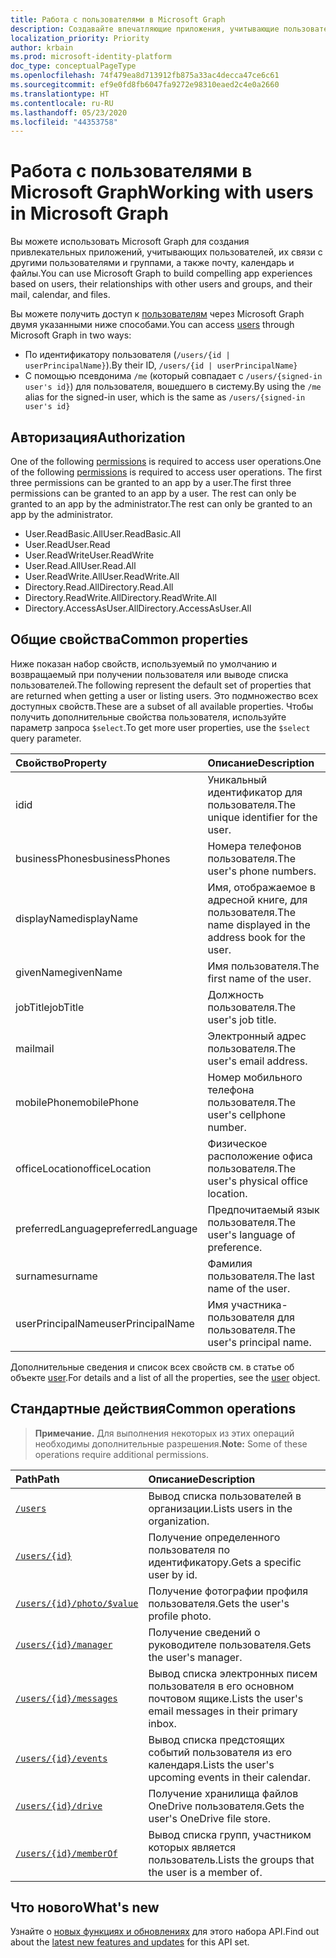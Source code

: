 ```yaml
---
title: Работа с пользователями в Microsoft Graph
description: Создавайте впечатляющие приложения, учитывающие пользователей, их связи с другими пользователями и группами, а также их почту, календарь и файлы.
localization_priority: Priority
author: krbain
ms.prod: microsoft-identity-platform
doc_type: conceptualPageType
ms.openlocfilehash: 74f479ea8d713912fb875a33ac4decca47ce6c61
ms.sourcegitcommit: ef9e0fd8fb6047fa9272e98310eaed2c4e0a2660
ms.translationtype: HT
ms.contentlocale: ru-RU
ms.lasthandoff: 05/23/2020
ms.locfileid: "44353758"
---
```

# <a name="working-with-users-in-microsoft-graph"></a><span data-ttu-id="274af-103">Работа с пользователями в Microsoft Graph</span><span class="sxs-lookup"><span data-stu-id="274af-103">Working with users in Microsoft Graph</span></span>

<span data-ttu-id="274af-104">Вы можете использовать Microsoft Graph для создания привлекательных приложений, учитывающих пользователей, их связи с другими пользователями и группами, а также почту, календарь и файлы.</span><span class="sxs-lookup"><span data-stu-id="274af-104">You can use Microsoft Graph to build compelling app experiences based on users, their relationships with other users and groups, and their mail, calendar, and files.</span></span>

<span data-ttu-id="274af-105">Вы можете получить доступ к [пользователям](user.md) через Microsoft Graph двумя указанными ниже способами.</span><span class="sxs-lookup"><span data-stu-id="274af-105">You can access [users](user.md) through Microsoft Graph in two ways:</span></span>

- <span data-ttu-id="274af-106">По идентификатору пользователя (`/users/{id | userPrincipalName}`).</span><span class="sxs-lookup"><span data-stu-id="274af-106">By their ID, `/users/{id | userPrincipalName}`</span></span>
- <span data-ttu-id="274af-107">С помощью псевдонима `/me` (который совпадает с `/users/{signed-in user's id}`) для пользователя, вошедшего в систему.</span><span class="sxs-lookup"><span data-stu-id="274af-107">By using the `/me` alias for the signed-in user, which is the same as `/users/{signed-in user's id}`</span></span>

## <a name="authorization"></a><span data-ttu-id="274af-108">Авторизация</span><span class="sxs-lookup"><span data-stu-id="274af-108">Authorization</span></span>

<span data-ttu-id="274af-109">One of the following [permissions](https://developer.microsoft.com/graph/docs/authorization/permission_scopes) is required to access user operations.</span><span class="sxs-lookup"><span data-stu-id="274af-109">One of the following [permissions](https://developer.microsoft.com/graph/docs/authorization/permission_scopes) is required to access user operations.</span></span> <span data-ttu-id="274af-110">The first three permissions can be granted to an app by a user.</span><span class="sxs-lookup"><span data-stu-id="274af-110">The first three permissions can be granted to an app by a user.</span></span> <span data-ttu-id="274af-111">The rest can only be granted to an app by the administrator.</span><span class="sxs-lookup"><span data-stu-id="274af-111">The rest can only be granted to an app by the administrator.</span></span>

- <span data-ttu-id="274af-112">User.ReadBasic.All</span><span class="sxs-lookup"><span data-stu-id="274af-112">User.ReadBasic.All</span></span>
- <span data-ttu-id="274af-113">User.Read</span><span class="sxs-lookup"><span data-stu-id="274af-113">User.Read</span></span>
- <span data-ttu-id="274af-114">User.ReadWrite</span><span class="sxs-lookup"><span data-stu-id="274af-114">User.ReadWrite</span></span>
- <span data-ttu-id="274af-115">User.Read.All</span><span class="sxs-lookup"><span data-stu-id="274af-115">User.Read.All</span></span>
- <span data-ttu-id="274af-116">User.ReadWrite.All</span><span class="sxs-lookup"><span data-stu-id="274af-116">User.ReadWrite.All</span></span>
- <span data-ttu-id="274af-117">Directory.Read.All</span><span class="sxs-lookup"><span data-stu-id="274af-117">Directory.Read.All</span></span>
- <span data-ttu-id="274af-118">Directory.ReadWrite.All</span><span class="sxs-lookup"><span data-stu-id="274af-118">Directory.ReadWrite.All</span></span>
- <span data-ttu-id="274af-119">Directory.AccessAsUser.All</span><span class="sxs-lookup"><span data-stu-id="274af-119">Directory.AccessAsUser.All</span></span>

## <a name="common-properties"></a><span data-ttu-id="274af-120">Общие свойства</span><span class="sxs-lookup"><span data-stu-id="274af-120">Common properties</span></span>

<span data-ttu-id="274af-121">Ниже показан набор свойств, используемый по умолчанию и возвращаемый при получении пользователя или выводе списка пользователей.</span><span class="sxs-lookup"><span data-stu-id="274af-121">The following represent the default set of properties that are returned when getting a user or listing users.</span></span> <span data-ttu-id="274af-122">Это подмножество всех доступных свойств.</span><span class="sxs-lookup"><span data-stu-id="274af-122">These are a subset of all available properties.</span></span> <span data-ttu-id="274af-123">Чтобы получить дополнительные свойства пользователя, используйте параметр запроса `$select`.</span><span class="sxs-lookup"><span data-stu-id="274af-123">To get more user properties, use the `$select` query parameter.</span></span>

|<span data-ttu-id="274af-124">Свойство</span><span class="sxs-lookup"><span data-stu-id="274af-124">Property</span></span> |<span data-ttu-id="274af-125">Описание</span><span class="sxs-lookup"><span data-stu-id="274af-125">Description</span></span> |
|:----------|:-------------|
|<span data-ttu-id="274af-126">id</span><span class="sxs-lookup"><span data-stu-id="274af-126">id</span></span> | <span data-ttu-id="274af-127">Уникальный идентификатор для пользователя.</span><span class="sxs-lookup"><span data-stu-id="274af-127">The unique identifier for the user.</span></span>|
|<span data-ttu-id="274af-128">businessPhones</span><span class="sxs-lookup"><span data-stu-id="274af-128">businessPhones</span></span> | <span data-ttu-id="274af-129">Номера телефонов пользователя.</span><span class="sxs-lookup"><span data-stu-id="274af-129">The user's phone numbers.</span></span>|
|<span data-ttu-id="274af-130">displayName</span><span class="sxs-lookup"><span data-stu-id="274af-130">displayName</span></span> | <span data-ttu-id="274af-131">Имя, отображаемое в адресной книге, для пользователя.</span><span class="sxs-lookup"><span data-stu-id="274af-131">The name displayed in the address book for the user.</span></span>|
|<span data-ttu-id="274af-132">givenName</span><span class="sxs-lookup"><span data-stu-id="274af-132">givenName</span></span>| <span data-ttu-id="274af-133">Имя пользователя.</span><span class="sxs-lookup"><span data-stu-id="274af-133">The first name of the user.</span></span> |
|<span data-ttu-id="274af-134">jobTitle</span><span class="sxs-lookup"><span data-stu-id="274af-134">jobTitle</span></span> | <span data-ttu-id="274af-135">Должность пользователя.</span><span class="sxs-lookup"><span data-stu-id="274af-135">The user's job title.</span></span>|
|<span data-ttu-id="274af-136">mail</span><span class="sxs-lookup"><span data-stu-id="274af-136">mail</span></span>| <span data-ttu-id="274af-137">Электронный адрес пользователя.</span><span class="sxs-lookup"><span data-stu-id="274af-137">The user's email address.</span></span> |
|<span data-ttu-id="274af-138">mobilePhone</span><span class="sxs-lookup"><span data-stu-id="274af-138">mobilePhone</span></span> | <span data-ttu-id="274af-139">Номер мобильного телефона пользователя.</span><span class="sxs-lookup"><span data-stu-id="274af-139">The user's cellphone number.</span></span>|
|<span data-ttu-id="274af-140">officeLocation</span><span class="sxs-lookup"><span data-stu-id="274af-140">officeLocation</span></span> | <span data-ttu-id="274af-141">Физическое расположение офиса пользователя.</span><span class="sxs-lookup"><span data-stu-id="274af-141">The user's physical office location.</span></span>|
|<span data-ttu-id="274af-142">preferredLanguage</span><span class="sxs-lookup"><span data-stu-id="274af-142">preferredLanguage</span></span> | <span data-ttu-id="274af-143">Предпочитаемый язык пользователя.</span><span class="sxs-lookup"><span data-stu-id="274af-143">The user's language of preference.</span></span>|
|<span data-ttu-id="274af-144">surname</span><span class="sxs-lookup"><span data-stu-id="274af-144">surname</span></span>| <span data-ttu-id="274af-145">Фамилия пользователя.</span><span class="sxs-lookup"><span data-stu-id="274af-145">The last name of the user.</span></span> |
|<span data-ttu-id="274af-146">userPrincipalName</span><span class="sxs-lookup"><span data-stu-id="274af-146">userPrincipalName</span></span>| <span data-ttu-id="274af-147">Имя участника-пользователя для пользователя.</span><span class="sxs-lookup"><span data-stu-id="274af-147">The user's principal name.</span></span> |

<span data-ttu-id="274af-148">Дополнительные сведения и список всех свойств см. в статье об объекте [user](user.md).</span><span class="sxs-lookup"><span data-stu-id="274af-148">For details and a list of all the properties, see the [user](user.md) object.</span></span>

## <a name="common-operations"></a><span data-ttu-id="274af-149">Стандартные действия</span><span class="sxs-lookup"><span data-stu-id="274af-149">Common operations</span></span>

> <span data-ttu-id="274af-150">**Примечание.** Для выполнения некоторых из этих операций необходимы дополнительные разрешения.</span><span class="sxs-lookup"><span data-stu-id="274af-150">**Note:** Some of these operations require additional permissions.</span></span>

| <span data-ttu-id="274af-151">Path</span><span class="sxs-lookup"><span data-stu-id="274af-151">Path</span></span>    | <span data-ttu-id="274af-152">Описание</span><span class="sxs-lookup"><span data-stu-id="274af-152">Description</span></span> |
|:---------|:-------------|
|[`/users`](../api/user-list.md) | <span data-ttu-id="274af-153">Вывод списка пользователей в организации.</span><span class="sxs-lookup"><span data-stu-id="274af-153">Lists users in the organization.</span></span> |
|[`/users/{id}`](../api/user-get.md) | <span data-ttu-id="274af-154">Получение определенного пользователя по идентификатору.</span><span class="sxs-lookup"><span data-stu-id="274af-154">Gets a specific user by id.</span></span> |
|[`/users/{id}/photo/$value`](../api/profilephoto-get.md)| <span data-ttu-id="274af-155">Получение фотографии профиля пользователя.</span><span class="sxs-lookup"><span data-stu-id="274af-155">Gets the user's profile photo.</span></span> |
|[`/users/{id}/manager`](../api/user-list-manager.md) | <span data-ttu-id="274af-156">Получение сведений о руководителе пользователя.</span><span class="sxs-lookup"><span data-stu-id="274af-156">Gets the user's manager.</span></span> |
|[`/users/{id}/messages`](../api/user-list-messages.md)| <span data-ttu-id="274af-157">Вывод списка электронных писем пользователя в его основном почтовом ящике.</span><span class="sxs-lookup"><span data-stu-id="274af-157">Lists the user's email messages in their primary inbox.</span></span> |
|[`/users/{id}/events`](../api/user-list-events.md) | <span data-ttu-id="274af-158">Вывод списка предстоящих событий пользователя из его календаря.</span><span class="sxs-lookup"><span data-stu-id="274af-158">Lists the user's upcoming events in their calendar.</span></span> |
|[`/users/{id}/drive`](../api/drive-get.md)| <span data-ttu-id="274af-159">Получение хранилища файлов OneDrive пользователя.</span><span class="sxs-lookup"><span data-stu-id="274af-159">Gets the user's OneDrive file store.</span></span> |
|[`/users/{id}/memberOf`](../api/user-list-memberof.md)| <span data-ttu-id="274af-160">Вывод списка групп, участником которых является пользователь.</span><span class="sxs-lookup"><span data-stu-id="274af-160">Lists the groups that the user is a member of.</span></span> |

## <a name="whats-new"></a><span data-ttu-id="274af-161">Что нового</span><span class="sxs-lookup"><span data-stu-id="274af-161">What's new</span></span>
<span data-ttu-id="274af-162">Узнайте о [новых функциях и обновлениях](/graph/whats-new-overview) для этого набора API.</span><span class="sxs-lookup"><span data-stu-id="274af-162">Find out about the [latest new features and updates](/graph/whats-new-overview) for this API set.</span></span>